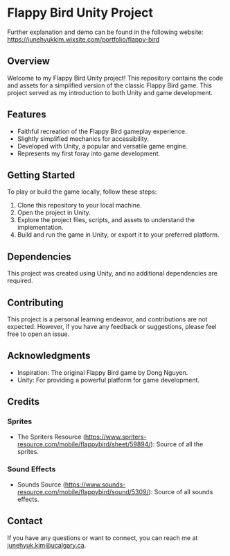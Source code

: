 # Flappy Bird Unity Project

Further explanation and demo can be found in the following website:
https://junehyukkim.wixsite.com/portfolio/flappy-bird


## Overview

Welcome to my Flappy Bird Unity project! This repository contains the code and assets for a simplified version of the classic Flappy Bird game. This project served as my introduction to both Unity and game development.

## Features

- Faithful recreation of the Flappy Bird gameplay experience.
- Slightly simplified mechanics for accessibility.
- Developed with Unity, a popular and versatile game engine.
- Represents my first foray into game development.

## Getting Started

To play or build the game locally, follow these steps:

1. Clone this repository to your local machine.
2. Open the project in Unity.
3. Explore the project files, scripts, and assets to understand the implementation.
4. Build and run the game in Unity, or export it to your preferred platform.

## Dependencies

This project was created using Unity, and no additional dependencies are required.

## Contributing

This project is a personal learning endeavor, and contributions are not expected. However, if you have any feedback or suggestions, please feel free to open an issue.

## Acknowledgments
- Inspiration: The original Flappy Bird game by Dong Nguyen.
- Unity: For providing a powerful platform for game development.

## Credits

### Sprites
- The Spriters Resource (https://www.spriters-resource.com/mobile/flappybird/sheet/59894/): Source of all the sprites.

### Sound Effects
- Sounds Source (https://www.sounds-resource.com/mobile/flappybird/sound/5309/): Source of all sounds effects.
  



## Contact

If you have any questions or want to connect, you can reach me at junehyuk.kim@ucalgary.ca.

